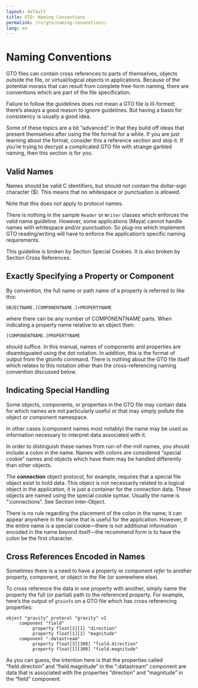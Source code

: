 ```yaml
---
layout: default
title: GTO: Naming Conventions
permalink: /rv/gto/naming-conventions/
lang: en
---
```


# Naming Conventions

GTO files can contain cross references to parts of themselves, objects outside the file, or virtual/logical objects in applications. Because of the potential morass that can result from complete free-form naming, there are conventions which are part of the file specification.

Failure to follow the guidelines does not mean a GTO file is ill-formed; there’s always a good reason to ignore guidelines. But having a basis for consistency is usually a good idea.

Some of these topics are a bit “advanced” in that they build off ideas that present themselves after using the file format for a while. If you are just learning about the format, consider this a reference section and skip it. If you’re trying to decrypt a complicated GTO file with strange garbled naming, then this section is for you.

## Valid Names

Names should be valid C identifiers, but should not contain the dollar-sign character ($). This means that no whitespace or punctuation is allowed.

Note that this does *not* apply to protocol names.

There is nothing in the sample `Reader` or `Writer` classes which enforces the valid name guideline. However, some applications (Maya) cannot handle names with whitespace and/or punctuation. So plug-ins which implement GTO reading/writing will have to enforce the application’s specific naming requirements.

This guideline is broken by Section Special Cookies. It is also broken by Section Cross References.

## Exactly Specifying a Property or Component

By convention, the full name or path name of a property is referred to like this:

```
OBJECTNAME.[COMPONENTNAME.]+PROPERTYNAME
```

where there can be any number of COMPONENTNAME parts. When indicating a property name relative to an object then:

```
[COMPONENTNAME.]PROPERTYNAME
```

should suffice. In this manual, names of components and properties are disambiguated using the dot notation. In addition, this is the format of output from the gtoinfo command. There is nothing about the GTO file itself which relates to this notation other than the cross-referencing naming convention discussed below.

## Indicating Special Handling

Some objects, components, or properties in the GTO file may contain data for which names are not particularly useful or that may simply pollute the object or component namespace.

In other cases (component names most notably) the name may be used as information necessary to interpret data associated with it.

In order to distinguish these names from run-of-the-mill names, you should include a colon in the name. Names with colons are considered “special cookie” names and objects which have them may be handled differently than other objects.

The **connection** object protocol, for example, requires that a special file object exist to hold data. This object is not necessarily related to a logical object in the application, it is just a container for the connection data. These objects are named using the special cookie syntax. Usually the name is “:connections”. See Section Inter-Object.

There is no rule regarding the placement of the colon in the name; it can appear anywhere in the name that is useful for the application. However, if the entire name is a special cookie—there is not additional information encoded in the name beyond itself—the recommend form is to have the colon be the first character.

## Cross References Encoded in Names

Sometimes there is a need to have a property or component *refer* to another property, component, or object in the file (or somewhere else).

To cross reference the data in one property with another, simply name the property the full (or partial) path to the referenced property. For example, here’s the output of `gtoinfo` on a GTO file which has cross referencing properties:

```
object "gravity" protocol "gravity" v1
     component "field"
          property float[3][1] "direction"
          property float[1][1] "magnitude"
     component ":datastream"
          property float[3][300] "field.direction"
          property float[1][300] "field.magnitude"
```

As you can guess, the intention here is that the properties called “field.direction” and “field.magnitude” in the “:datastream” component are data that is associated with the properties “direction” and “magnitude” in the “field” component.
